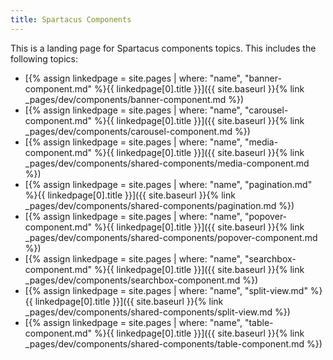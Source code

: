 ```yaml
---
title: Spartacus Components
---
```


This is a landing page for Spartacus components topics. This includes the following topics:

- [{% assign linkedpage = site.pages | where: "name", "banner-component.md" %}{{ linkedpage[0].title }}]({{ site.baseurl }}{% link _pages/dev/components/banner-component.md %})
- [{% assign linkedpage = site.pages | where: "name", "carousel-component.md" %}{{ linkedpage[0].title }}]({{ site.baseurl }}{% link _pages/dev/components/carousel-component.md %})
- [{% assign linkedpage = site.pages | where: "name", "media-component.md" %}{{ linkedpage[0].title }}]({{ site.baseurl }}{% link _pages/dev/components/shared-components/media-component.md %})
- [{% assign linkedpage = site.pages | where: "name", "pagination.md" %}{{ linkedpage[0].title }}]({{ site.baseurl }}{% link _pages/dev/components/shared-components/pagination.md %})
- [{% assign linkedpage = site.pages | where: "name", "popover-component.md" %}{{ linkedpage[0].title }}]({{ site.baseurl }}{% link _pages/dev/components/shared-components/popover-component.md %})
- [{% assign linkedpage = site.pages | where: "name", "searchbox-component.md" %}{{ linkedpage[0].title }}]({{ site.baseurl }}{% link _pages/dev/components/searchbox-component.md %})
- [{% assign linkedpage = site.pages | where: "name", "split-view.md" %}{{ linkedpage[0].title }}]({{ site.baseurl }}{% link _pages/dev/components/shared-components/split-view.md %})
- [{% assign linkedpage = site.pages | where: "name", "table-component.md" %}{{ linkedpage[0].title }}]({{ site.baseurl }}{% link _pages/dev/components/shared-components/table-component.md %})
